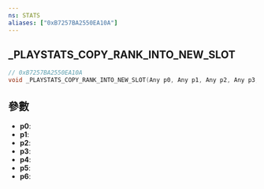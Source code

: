 ```yaml
---
ns: STATS
aliases: ["0xB7257BA2550EA10A"]
---
```

## _PLAYSTATS_COPY_RANK_INTO_NEW_SLOT

```c
// 0xB7257BA2550EA10A
void _PLAYSTATS_COPY_RANK_INTO_NEW_SLOT(Any p0, Any p1, Any p2, Any p3, Any p4, Any p5, Any p6);
```


## 參數
* **p0**: 
* **p1**: 
* **p2**: 
* **p3**: 
* **p4**: 
* **p5**: 
* **p6**: 


